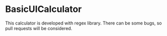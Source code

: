 # BasicUICalculator
This calculator is developed with regex library. There can be some bugs, so pull requests will be considered.
